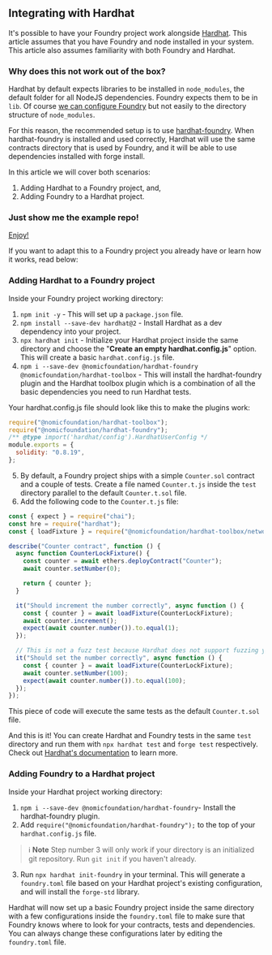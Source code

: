 ## Integrating with Hardhat

It's possible to have your Foundry project work alongside [Hardhat](https://hardhat.org/). This article assumes that you have Foundry and node installed in your system. This article also assumes familiarity with both Foundry and Hardhat.

### Why does this not work out of the box?

Hardhat by default expects libraries to be installed in `node_modules`, the default folder for all NodeJS dependencies. Foundry expects them to be in `lib`. Of course [we can configure Foundry](/config/overview) but not easily to the directory structure of `node_modules`.

For this reason, the recommended setup is to use [hardhat-foundry](https://www.npmjs.com/package/@nomicfoundation/hardhat-foundry). When hardhat-foundry is installed and used correctly, Hardhat will use the same contracts directory that is used by Foundry, and it will be able to use dependencies installed with forge install.

In this article we will cover both scenarios:

1. Adding Hardhat to a Foundry project, and,
2. Adding Foundry to a Hardhat project.

### Just show me the example repo!

[Enjoy!](https://github.com/foundry-rs/HardhatInFoundry)

If you want to adapt this to a Foundry project you already have or learn how it works, read below:

### Adding Hardhat to a Foundry project

Inside your Foundry project working directory:

1. `npm init -y` - This will set up a `package.json` file.
2. `npm install --save-dev hardhat@2` - Install Hardhat as a dev dependency into your project.
3. `npx hardhat init` - Initialize your Hardhat project inside the same directory and choose the  "**Create an empty hardhat.config.js**" option. This will create a basic `hardhat.config.js` file.
4. `npm i --save-dev @nomicfoundation/hardhat-foundry @nomicfoundation/hardhat-toolbox` - This will install the hardhat-foundry plugin and the Hardhat toolbox plugin which is a combination of all the basic dependencies you need to run Hardhat tests.

Your hardhat.config.js file should look like this to make the plugins work:

```javascript
require("@nomicfoundation/hardhat-toolbox");
require("@nomicfoundation/hardhat-foundry");
/** @type import('hardhat/config').HardhatUserConfig */
module.exports = {
  solidity: "0.8.19",
};
```

5. By default, a Foundry project ships with a simple `Counter.sol` contract and a couple of tests. Create a file named `Counter.t.js` inside the `test` directory parallel to the default `Counter.t.sol` file.
6. Add the following code to the `Counter.t.js` file:

```javascript
const { expect } = require("chai");
const hre = require("hardhat");
const { loadFixture } = require("@nomicfoundation/hardhat-toolbox/network-helpers");

describe("Counter contract", function () {
  async function CounterLockFixture() {
    const counter = await ethers.deployContract("Counter");
    await counter.setNumber(0);

    return { counter };
  }

  it("Should increment the number correctly", async function () {
    const { counter } = await loadFixture(CounterLockFixture);
    await counter.increment();
    expect(await counter.number()).to.equal(1);
  });

  // This is not a fuzz test because Hardhat does not support fuzzing yet.
  it("Should set the number correctly", async function () {
    const { counter } = await loadFixture(CounterLockFixture);
    await counter.setNumber(100);
    expect(await counter.number()).to.equal(100);
  });
});
```

This piece of code will execute the same tests as the default `Counter.t.sol` file.

And this is it!
You can create Hardhat and Foundry tests in the same `test` directory and run them with `npx hardhat test` and `forge test` respectively.
Check out [Hardhat's documentation](https://hardhat.org/docs) to learn more.

### Adding Foundry to a Hardhat project

Inside your Hardhat project working directory:

1. `npm i --save-dev @nomicfoundation/hardhat-foundry`- Install the hardhat-foundry plugin.
2. Add `require("@nomicfoundation/hardhat-foundry");` to the top of your `hardhat.config.js` file.

> ℹ️ **Note**
> Step number 3 will only work if your directory is an initialized git repository. Run `git init` if you haven't already.

3. Run `npx hardhat init-foundry` in your terminal. This will generate a `foundry.toml` file based on your Hardhat project's existing configuration, and will install the `forge-std` library.

Hardhat will now set up a basic Foundry project inside the same directory with a few configurations inside the `foundry.toml` file to make sure that Foundry knows where to look for your contracts, tests and dependencies. You can always change these configurations later by editing the `foundry.toml` file.
